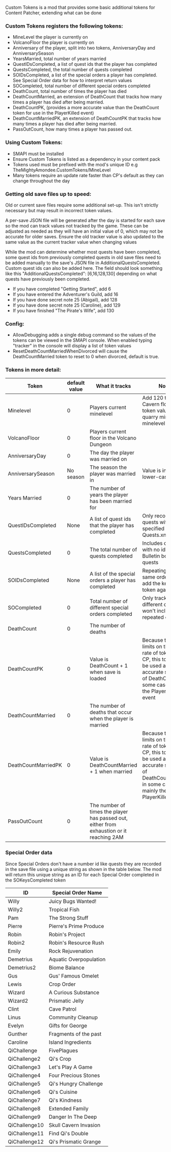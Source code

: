 
Custom Tokens is a mod that provides some basic additional tokens for Content Patcher, extending what can be done

### Custom Tokens registers the following tokens:
- MineLevel the player is currently on
- VolcanoFloor the player is currently on
- Anniversary of the player, split into two tokens, AnniversaryDay and AnniversarySeason
- YearsMarried, total number of years married
- QuestIDsCompleted, a list of quest ids that the player has completed
- QuestsCompleted, the total number of quests completed
- SOIDsCompleted, a list of the special orders a player has completed. See Special Order data for how to interpret return values
- SOCompleted, total number of different special orders completed
- DeathCount, total number of times the player has died
- DeathCountMarried, an extension of DeathCount that tracks how many times a player has died after being married.
- DeathCountPK, (provides a more accurate value than the DeathCount token for use in the PlayerKilled event)
- DeathCountMarriedPK, an extension of DeathCountPK that tracks how many times a player has died after being married.
- PassOutCount, how many times a player has passed out.

### Using Custom Tokens:
- SMAPI must be installed
- Ensure Custom Tokens is listed as a dependency in your content pack
- Tokens used must be prefixed with the mod's unique ID e.g TheMightyAmondee.CustomTokens/MineLevel
- Many tokens require an update rate faster than CP's default as they can change throughout the day

### Getting old save files up to speed:
Old or current save files require some additional set-up. This isn't strictly necessary but may result in incorrect token values.

A per-save JSON file will be generated after the day is started for each save so the mod can track values not tracked by the game. These can be adjusted as needed as they will have an initial value of 0, which may not be accurate for older saves. Ensure the old tracker value is also updated to the same value as the current tracker value when changing values
 
While the mod can determine whether most quests have been completed, some quest ids from previously completed quests in old save files need to be added manually to the save's JSON file in AdditionalQuestsCompleted. Custom quest ids can also be added here. The field should look something like this "AdditionalQuestsCompleted": [6,16,128,130] depending on what quests have previously been completed.
  - If you have completed "Getting Started", add 6
  - If you have entered the Adventurer's Guild, add 16
  - If you have done secret note 25 (Abigail), add 128
  - If you have done secret note 25 (Caroline), add 129
  - If you have finished "The Pirate's Wife", add 130

  

### Config:
- AllowDebugging adds a single debug command so the values of the tokens can be viewed in the SMAPI console. When enabled typing "tracker" in the console will display a list of token values
- ResetDeathCountMarriedWhenDivorced will cause the DeathCountMarried token to reset to 0 when divorced, default is true.

### Tokens in more detail:
Token | default value | What it tracks | Notes 
----- | ------------- | -------------- | ------
Minelevel | 0 | Players current minelevel | Add 120 to Skull Cavern floors for token value. The quarry mine has a minelevel of 77377
VolcanoFloor | 0 | Players current floor in the Volcano Dungeon
AnniversaryDay | 0 | The day the player was married on
AnniversarySeason | No season | The season the player was married in | Value is in all lower-case
Years Married | 0 | The number of years the player has been married for
QuestIDsCompleted | None | A list of quest ids that the player has completed | Only records quests with ids as specified in the Quests.xnb
QuestsCompleted | 0 | The total number of quests completed | Includes quests with no ids e.g Bulletin board quests
SOIDsCompleted | None | A list of the special orders a player has completed | Repeating the same order will not add the key to the token again 
SOCompleted | 0 | Total number of different special orders completed | Only tracks different orders, won't include repeated orders
DeathCount | 0 | The number of deaths
DeathCountPK | 0 | Value is DeathCount + 1 when save is loaded |Because there are limits on the update rate of tokens in CP, this token can be used as a more accurate snapshot of DeathCount in some cases, mainly the PlayerKilled event
DeathCountMarried | 0 | The number of deaths that occur when the player is married
DeathCountMarriedPK | 0 | Value is DeathCountMarried + 1 when married | Because there are limits on the update rate of tokens in CP, this token can be used as a more accurate snapshot of DeathCountMarried in some cases, mainly the PlayerKilled event
PassOutCount | 0 | The number of times the player has passed out, either from exhaustion or it reaching 2AM

### Special Order data
Since Special Orders don't have a number id like quests they are recorded in the save file using a unique string as shown in the table below. The mod will return this unique string as an ID for each Special Order completed in the SOKeysCompleted token

ID | Special Order Name
----|------------------
Willy | Juicy Bugs Wanted!
Willy2 | Tropical Fish
Pam | The Strong Stuff
Pierre | Pierre's Prime Produce
Robin | Robin's Project
Robin2 | Robin's Resource Rush
Emily | Rock Rejuvenation
Demetrius | Aquatic Overpopulation
Demetrius2 | Biome Balance
Gus | Gus' Famous Omelet
Lewis | Crop Order
Wizard | A Curious Substance
Wizard2 | Prismatic Jelly
Clint | Cave Patrol
Linus | Community Cleanup
Evelyn | Gifts for George
Gunther | Fragments of the past
Caroline | Island Ingredients
QiChallenge | FivePlagues
QiChallenge2 | Qi's Crop
QiChallenge3 | Let's Play A Game
QiChallenge4 | Four Precious Stones
QiChallenge5 | Qi's Hungry Challenge
QiChallenge6 | Qi's Cuisine
QiChallenge7 | Qi's Kindness
QiChallenge8 | Extended Family
QiChallenge9 | Danger In The Deep
QiChallenge10 | Skull Cavern Invasion
QiChallenge11 | Find Qi's Double
QiChallenge12 | Qi's Prismatic Grange
